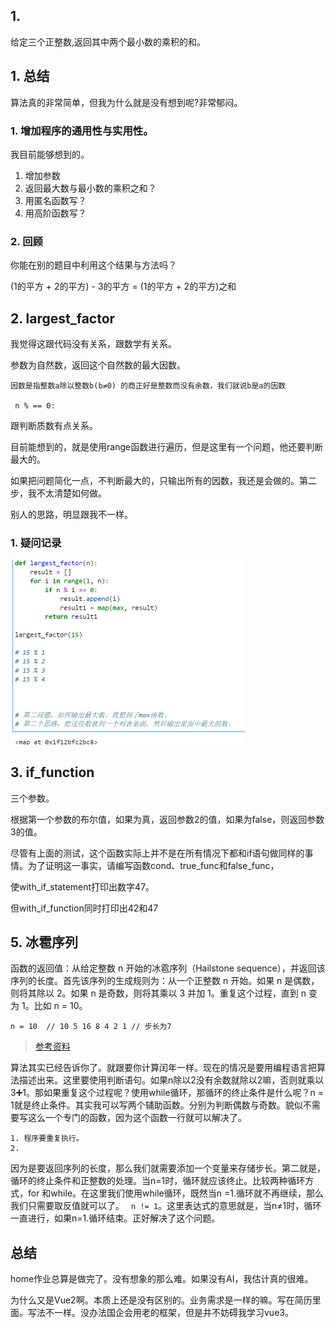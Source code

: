 

## 1. 

给定三个正整数,返回其中两个最小数的乘积的和。

## 1. 总结

算法真的非常简单，但我为什么就是没有想到呢?非常郁闷。



### 1. 增加程序的通用性与实用性。

我目前能够想到的。

1. 增加参数
2. 返回最大数与最小数的乘积之和？
3. 用匿名函数写？
4. 用高阶函数写？

### 2. 回顾

你能在别的题目中利用这个结果与方法吗？



(1的平方 + 2的平方) - 3的平方 = (1的平方 + 2的平方)之和





## 2. largest_factor

我觉得这跟代码没有关系，跟数学有关系。

参数为自然数，返回这个自然数的最大因数。

```
因数是指整数a除以整数b(b≠0) 的商正好是整数而没有余数，我们就说b是a的因数

 n % == 0: 
```



跟判断质数有点关系。

目前能想到的，就是使用range函数进行遍历，但是这里有一个问题，他还要判断最大的。

如果把问题简化一点，不判断最大的，只输出所有的因数，我还是会做的。第二步，我不太清楚如何做。





别人的思路，明显跟我不一样。



### 1. 疑问记录

<img src="hw1%E6%80%BB%E7%BB%93.assets/image-20220930214345949-16645454290071.png" alt="image-20220930214345949" style="zoom:50%;" />











## 3. if_function

三个参数。

根据第一个参数的布尔值，如果为真，返回参数2的值，如果为false，则返回参数3的值。



尽管有上面的测试，这个函数实际上并不是在所有情况下都和if语句做同样的事情。为了证明这一事实，请编写函数cond、true_func和false_func，

使with_if_statement打印出数字47。

但with_if_function同时打印出42和47







## 5. 冰雹序列

函数的返回值：从给定整数 n 开始的冰雹序列（Hailstone sequence），并返回该序列的长度。首先该序列的生成规则为：从一个正整数 n 开始。如果 n 是偶数，则将其除以 2。如果 n 是奇数，则将其乘以 3 并加 1。重复这个过程，直到 n 变为 1。比如 n = 10。

```
n = 10  // 10 5 16 8 4 2 1 // 步长为7
```

> [参考资料](https://zh.wikipedia.org/wiki/%E8%80%83%E6%8B%89%E5%85%B9%E7%8C%9C%E6%83%B3)

算法其实已经告诉你了。就跟要你计算闰年一样。现在的情况是要用编程语言把算法描述出来。这里要使用判断语句。如果n除以2没有余数就除以2嘛，否则就乘以3➕1。那如果重复这个过程呢？使用while循环，那循环的终止条件是什么呢？n = 1就是终止条件。其实我可以写两个辅助函数。分别为判断偶数与奇数。貌似不需要写这么一个专门的函数，因为这个函数一行就可以解决了。

```
1. 程序要重复执行。
2. 
```

因为是要返回序列的长度，那么我们就需要添加一个变量来存储步长。第二就是，循环的终止条件和正整数的处理。当n=1时，循环就应该终止。比较两种循环方式，for 和while。在这里我们使用while循环，既然当n =1.循环就不再继续，那么我们只需要取反值就可以了。 ` n != 1`。这里表达式的意思就是，当n≠1时，循环一直进行，如果n=1.循环结束。正好解决了这个问题。





## 总结

home作业总算是做完了。没有想象的那么难。如果没有AI，我估计真的很难。



为什么又是Vue2啊。本质上还是没有区别的。业务需求是一样的嘛。写在简历里面。写法不一样。没办法国企会用老的框架，但是并不妨碍我学习vue3。

